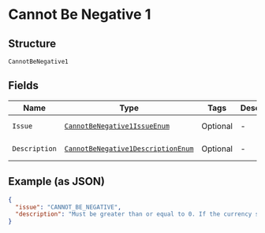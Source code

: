 
# Cannot Be Negative 1

## Structure

`CannotBeNegative1`

## Fields

| Name | Type | Tags | Description | Getter | Setter |
|  --- | --- | --- | --- | --- | --- |
| `Issue` | [`CannotBeNegative1IssueEnum`](../../doc/models/cannot-be-negative-1-issue-enum.md) | Optional | - | CannotBeNegative1IssueEnum getIssue() | setIssue(CannotBeNegative1IssueEnum issue) |
| `Description` | [`CannotBeNegative1DescriptionEnum`](../../doc/models/cannot-be-negative-1-description-enum.md) | Optional | - | CannotBeNegative1DescriptionEnum getDescription() | setDescription(CannotBeNegative1DescriptionEnum description) |

## Example (as JSON)

```json
{
  "issue": "CANNOT_BE_NEGATIVE",
  "description": "Must be greater than or equal to 0. If the currency supports decimals, only two decimal place precision is supported."
}
```

